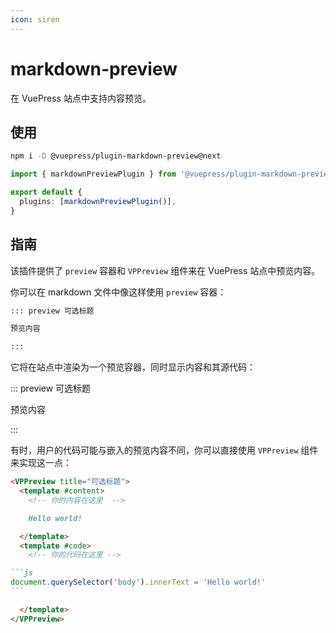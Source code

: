 ```yaml
---
icon: siren
---
```


# markdown-preview

<NpmBadge package="@vuepress/plugin-markdown-preview" />

在 VuePress 站点中支持内容预览。

## 使用

```bash
npm i -D @vuepress/plugin-markdown-preview@next
```

```ts title=".vuepress/config.ts"
import { markdownPreviewPlugin } from '@vuepress/plugin-markdown-preview'

export default {
  plugins: [markdownPreviewPlugin()],
}
```

## 指南

该插件提供了 `preview` 容器和 `VPPreview` 组件来在 VuePress 站点中预览内容。

你可以在 markdown 文件中像这样使用 `preview` 容器：

```md
::: preview 可选标题

预览内容

:::
```

它将在站点中渲染为一个预览容器，同时显示内容和其源代码：

::: preview 可选标题

预览内容

:::

有时，用户的代码可能与嵌入的预览内容不同，你可以直接使用 `VPPreview` 组件来实现这一点：

````md
<VPPreview title="可选标题">
  <template #content>
    <!-- 你的内容在这里  -->

    Hello world!

  </template>
  <template #code>
    <!-- 你的代码在这里 -->

```js
document.querySelector('body').innerText = 'Hello world!'
```

  </template>
</VPPreview>
````

<VPPreview title="可选标题">
  <template #content>
    <!-- 你的内容在这里  -->

    Hello world!

  </template>
  <template #code>
    <!-- 你的代码在这里 -->

```js
document.querySelector('body').innerText = 'Hello world!'
```

  </template>
</VPPreview>
